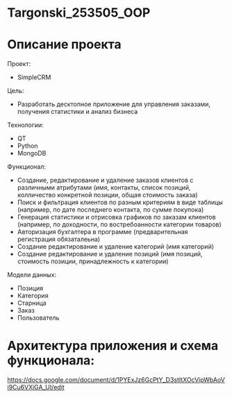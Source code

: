 # Targonski_253505_OOP
# Описание проекта
Проект:
- SimpleCRM

Цель: 
- Разработать десктопное приложение для управления заказами, получения статистики и анализ бизнеса

Технологии: 
- QT
- Python
- MongoDB

Функционал:
- Создание, редактирование и удаление заказов клиентов с различными атрибутами (имя, контакты, список позиций, колличество конкретной позиции, общая стоимость заказа)
- Поиск и фильтрация клиентов по разным критериям в виде таблицы (например, по дате последнего контакта, по сумме покупока)
- Генерация статистики и отрисовка графиков по заказам клиентов (например, по доходности, по востребоанности категории товаров)
- Авторизация бухгалтера в программе (предварительная регистрация обязаталеьна)
- Создание редактирование и удаление категорий (имя категорий)
- Создание редактирование и удаление позиций (имя позиций, стоимость позиции, принадлежность к категории)

Модели данных:
- Позиция
- Категория
- Старница
- Заказ
- Пользователь

# Архитектура приложения и схема функционала:
https://docs.google.com/document/d/1PYExJz6GcPtY_D3stItXOcVipWbAoVi9Cu6VXiGA_UI/edit
